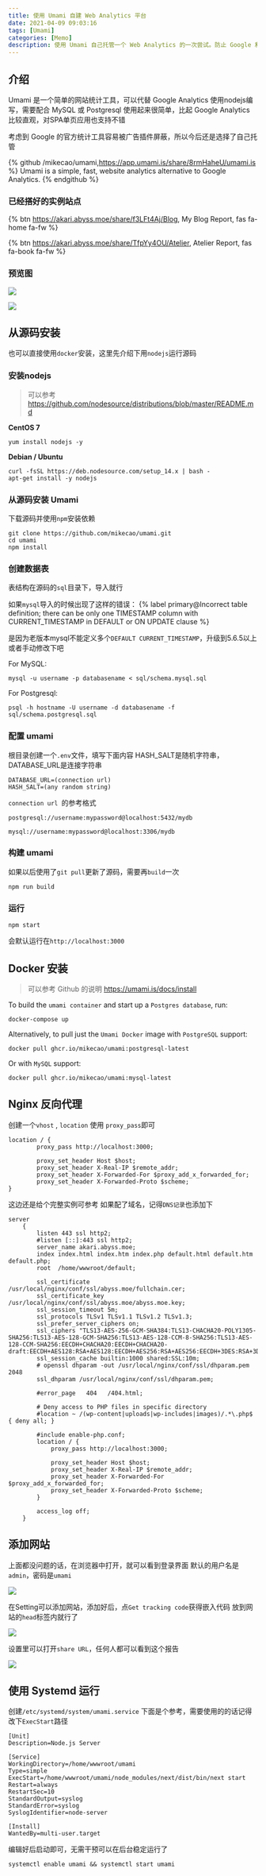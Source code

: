 ```yaml
---
title: 使用 Umami 自建 Web Analytics 平台
date: 2021-04-09 09:03:16
tags: [Umami]
categories: [Memo]
description: 使用 Umami 自己托管一个 Web Analytics 的一次尝试。防止 Google 和 Bing 等主流的统计工具被 Adblock 和 AdGurad 等工具屏蔽。
---
```



## 介绍

Umami 是一个简单的网站统计工具，可以代替 Google Analytics
使用nodejs编写，需要配合 MySQL 或 Postgresql
使用起来很简单，比起 Google Analytics 比较直观，对SPA单页应用也支持不错

考虑到 Google 的官方统计工具容易被广告插件屏蔽，所以今后还是选择了自己托管

{% github /mikecao/umami,https://app.umami.is/share/8rmHaheU/umami.is  %}
Umami is a simple, fast, website analytics alternative to Google Analytics.
{% endgithub %}


### 已经搭好的实例站点

{% btn https://akari.abyss.moe/share/f3LFt4Aj/Blog, My Blog Report, fas fa-home fa-fw %}

{% btn https://akari.abyss.moe/share/TfpYy4OU/Atelier, Atelier Report, fas fa-book fa-fw %}

### 预览图

![](https://ae01.alicdn.com/kf/U5040576c840f408fa33e057ddbf6b640L.jpg)

![](https://ae01.alicdn.com/kf/U741aa8a3aa5c4e16af007ba39c685192f.jpg)


## 从源码安装

也可以直接使用`docker`安装，这里先介绍下用`nodejs`运行源码

### 安装nodejs

> 可以参考
> https://github.com/nodesource/distributions/blob/master/README.md

**CentOS 7**
```shell
yum install nodejs -y
```

**Debian / Ubuntu**
```shell
curl -fsSL https://deb.nodesource.com/setup_14.x | bash -
apt-get install -y nodejs
```


### 从源码安装 Umami

下载源码并使用`npm`安装依赖

```shell
git clone https://github.com/mikecao/umami.git
cd umami
npm install
```

### 创建数据表

表结构在源码的`sql`目录下，导入就行


如果`mysql`导入的时候出现了这样的错误：
 {% label primary@Incorrect table definition; there can be only one TIMESTAMP column with CURRENT_TIMESTAMP in DEFAULT or ON UPDATE clause %}

是因为老版本mysql不能定义多个`DEFAULT CURRENT_TIMESTAMP`，升级到5.6.5以上或者手动修改下吧


For MySQL:
```shell
mysql -u username -p databasename < sql/schema.mysql.sql
```


For Postgresql:
```shell
psql -h hostname -U username -d databasename -f sql/schema.postgresql.sql
```

### 配置 umami
根目录创建一个`.env`文件，填写下面内容
HASH_SALT是随机字符串，DATABASE_URL是连接字符串

```text
DATABASE_URL=(connection url)
HASH_SALT=(any random string)
```

`connection url `的参考格式

```text
postgresql://username:mypassword@localhost:5432/mydb

mysql://username:mypassword@localhost:3306/mydb
```

### 构建 umami

如果以后使用了`git pull`更新了源码，需要再`build`一次

```
npm run build
```

### 运行
```text
npm start
```

会默认运行在`http://localhost:3000`

## Docker 安装

> 可以参考 Github 的说明
> https://umami.is/docs/install

To build the `umami container` and start up a `Postgres database`, run:
```shell
docker-compose up
```

Alternatively, to pull just the `Umami Docker` image with `PostgreSQL` support:
```shell
docker pull ghcr.io/mikecao/umami:postgresql-latest
```

Or with `MySQL` support:
```shell
docker pull ghcr.io/mikecao/umami:mysql-latest
```

## Nginx 反向代理

创建一个`vhost` , `location` 使用 `proxy_pass`即可

```text
location / {
  	    proxy_pass http://localhost:3000;

   	    proxy_set_header Host $host;
   	    proxy_set_header X-Real-IP $remote_addr;
   	    proxy_set_header X-Forwarded-For $proxy_add_x_forwarded_for;
 	    proxy_set_header X-Forwarded-Proto $scheme;
}

```

这边还是给个完整实例可参考
如果配了域名，记得`DNS记录`也添加下

```text
server
    {
        listen 443 ssl http2;
        #listen [::]:443 ssl http2;
        server_name akari.abyss.moe;
        index index.html index.htm index.php default.html default.htm default.php;
        root  /home/wwwroot/default;

        ssl_certificate /usr/local/nginx/conf/ssl/abyss.moe/fullchain.cer;
        ssl_certificate_key /usr/local/nginx/conf/ssl/abyss.moe/abyss.moe.key;
        ssl_session_timeout 5m;
        ssl_protocols TLSv1 TLSv1.1 TLSv1.2 TLSv1.3;
        ssl_prefer_server_ciphers on;
        ssl_ciphers "TLS13-AES-256-GCM-SHA384:TLS13-CHACHA20-POLY1305-SHA256:TLS13-AES-128-GCM-SHA256:TLS13-AES-128-CCM-8-SHA256:TLS13-AES-128-CCM-SHA256:EECDH+CHACHA20:EECDH+CHACHA20-draft:EECDH+AES128:RSA+AES128:EECDH+AES256:RSA+AES256:EECDH+3DES:RSA+3DES:!MD5";
        ssl_session_cache builtin:1000 shared:SSL:10m;
        # openssl dhparam -out /usr/local/nginx/conf/ssl/dhparam.pem 2048
        ssl_dhparam /usr/local/nginx/conf/ssl/dhparam.pem;

        #error_page   404   /404.html;

        # Deny access to PHP files in specific directory
        #location ~ /(wp-content|uploads|wp-includes|images)/.*\.php$ { deny all; }

        #include enable-php.conf;
	    location / {
            proxy_pass http://localhost:3000;
    
            proxy_set_header Host $host;
            proxy_set_header X-Real-IP $remote_addr;
            proxy_set_header X-Forwarded-For $proxy_add_x_forwarded_for;
            proxy_set_header X-Forwarded-Proto $scheme;
        }

        access_log off;
    }

```

## 添加网站

上面都没问题的话，在浏览器中打开，就可以看到登录界面
默认的用户名是`admin`，密码是`umami`

![](https://ae01.alicdn.com/kf/Ubd02ba1d99bb4578a76c0e4ec2bc570cX.jpg)

在Setting可以添加网站，添加好后，点`Get tracking code`获得嵌入代码
放到网站的`head`标签内就行了

![](https://ae01.alicdn.com/kf/U3aa67d1eaca74e2bb7f78ced389eae8dg.jpg)

设置里可以打开`share URL`，任何人都可以看到这个报告

![](https://ae01.alicdn.com/kf/U9f0987f77ba34164806a5e282774da7fw.jpg)

## 使用 Systemd 运行

创建`/etc/systemd/system/umami.service`
下面是个参考，需要使用的的话记得改下`ExecStart`路径

```text
[Unit]
Description=Node.js Server

[Service]
WorkingDirectory=/home/wwwroot/umami
Type=simple
ExecStart=/home/wwwroot/umami/node_modules/next/dist/bin/next start
Restart=always
RestartSec=10
StandardOutput=syslog
StandardError=syslog
SyslogIdentifier=node-server

[Install]
WantedBy=multi-user.target
```

编辑好后启动即可，无需干预可以在后台稳定运行了

```shell
systemctl enable umami && systemctl start umami
```